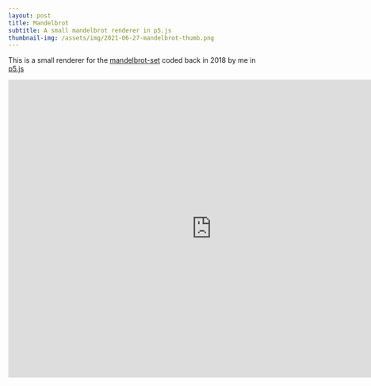 ```yaml
---
layout: post
title: Mandelbrot
subtitle: A small mandelbrot renderer in p5.js
thumbnail-img: /assets/img/2021-06-27-mandelbrot-thumb.png
---
```

This is a small renderer for the [mandelbrot-set](https://en.wikipedia.org/wiki/Mandelbrot_set) coded back in 2018 by me in [p5.js](https://p5js.org/)  


<iframe src="https://editor.p5js.org/LukasNeumann/full/MJYCklzaQ" width="820" height="600" frameBorder="0"></iframe>  
